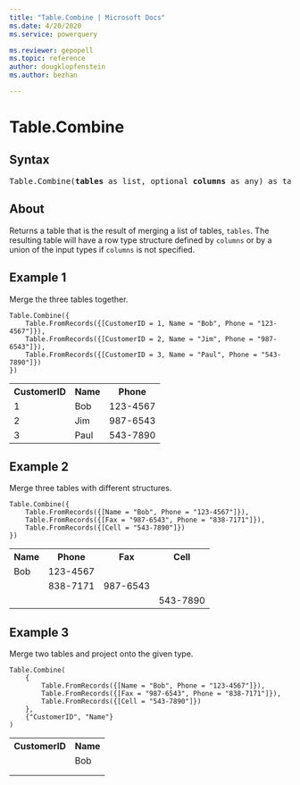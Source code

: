 ```yaml
---
title: "Table.Combine | Microsoft Docs"
ms.date: 4/20/2020
ms.service: powerquery

ms.reviewer: gepopell
ms.topic: reference
author: dougklopfenstein
ms.author: bezhan

---
```

# Table.Combine

## Syntax

<pre>
Table.Combine(<b>tables</b> as list, optional <b>columns</b> as any) as table
</pre>

## About
Returns a table that is the result of merging a list of tables, `tables`. The resulting table will have a row type structure defined by `columns` or by a union of the input types if `columns` is not specified.

## Example 1
Merge the three tables together.

```powerquery-m
Table.Combine({
    Table.FromRecords({[CustomerID = 1, Name = "Bob", Phone = "123-4567"]}),
    Table.FromRecords({[CustomerID = 2, Name = "Jim", Phone = "987-6543"]}),
    Table.FromRecords({[CustomerID = 3, Name = "Paul", Phone = "543-7890"]})
})
```

<table> <tr> <th>CustomerID</th> <th>Name</th> <th>Phone</th> </tr> <tr> <td>1</td> <td>Bob</td> <td>123-4567</td> </tr> <tr> <td>2</td> <td>Jim</td> <td>987-6543</td> </tr> <tr> <td>3</td> <td>Paul</td> <td>543-7890</td> </tr> </table>

## Example 2
Merge three tables with different structures.

```powerquery-m
Table.Combine({
    Table.FromRecords({[Name = "Bob", Phone = "123-4567"]}),
    Table.FromRecords({[Fax = "987-6543", Phone = "838-7171"]}),
    Table.FromRecords({[Cell = "543-7890"]})
})
```

<table> <tr> <th>Name</th> <th>Phone</th> <th>Fax</th> <th>Cell</th> </tr> <tr> <td>Bob</td> <td>123-4567</td> <td></td> <td></td> </tr> <tr> <td></td> <td>838-7171</td> <td>987-6543</td> <td></td> </tr> <tr> <td></td> <td></td> <td></td> <td>543-7890</td> </tr> </table>

## Example 3
Merge two tables and project onto the given type.

```powerquery-m
Table.Combine(
    {
        Table.FromRecords({[Name = "Bob", Phone = "123-4567"]}),
        Table.FromRecords({[Fax = "987-6543", Phone = "838-7171"]}),
        Table.FromRecords({[Cell = "543-7890"]})
    },
    {"CustomerID", "Name"}
)
```

<table> <tr> <th>CustomerID</th> <th>Name</th> </tr> <tr> <td></td> <td>Bob</td> </tr> <tr> <td></td> <td></td> </tr> <tr> <td></td> <td></td> </tr> </table>
  

